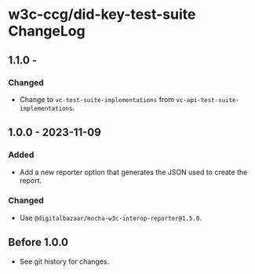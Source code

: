 # w3c-ccg/did-key-test-suite ChangeLog

## 1.1.0 -

### Changed
- Change to `vc-test-suite-implementations` from `vc-api-test-suite-implementations`.

## 1.0.0 - 2023-11-09

### Added
- Add a new reporter option that generates the JSON used to create the report.

### Changed
- Use `@digitalbazaar/mocha-w3c-interop-reporter@1.5.0`.

## Before 1.0.0

- See git history for changes.
